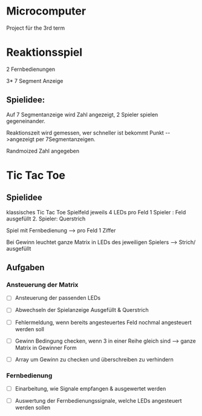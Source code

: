 # Microcomputer
Project für the 3rd term

# Reaktionsspiel

2 Fernbedienungen

3* 7 Segment Anzeige

## Spielidee:

Auf 7 Segmentanzeige wird Zahl angezeigt, 2 Spieler spielen gegeneinander.

Reaktionszeit wird gemessen, wer schneller ist bekommt Punkt -->angezeigt per 7Segmentanzeigen.

Randmoized Zahl angegeben


# Tic Tac Toe

## Spielidee
klassisches Tic Tac Toe 
Spielfeld jeweils 4 LEDs pro Feld
1 Spieler : Feld ausgefüllt
2. Spieler: Querstrich

Spiel mit Fernbedienung --> pro Feld 1 Ziffer

Bei Gewinn leuchtet ganze Matrix in LEDs des jeweiligen Spielers --> Strich/ ausgefüllt

## Aufgaben 

### Ansteuerung der Matrix

- [ ] Ansteuerung der passenden LEDs

- [ ] Abwechseln der Spielanzeige Ausgefüllt & Querstrich

- [ ] Fehlermeldung, wenn bereits angesteuertes Feld nochmal angesteuert werden soll

- [ ] Gewinn Bedingung checken, wenn 3 in einer Reihe gleich sind --> ganze Matrix in Gewinner Form
- [ ] Array um Gewinn zu checken und überschreiben zu verhindern 

### Fernbedienung 

- [ ] Einarbeitung, wie Signale empfangen & ausgewertet werden
- [ ] Auswertung der Fernbedienungssignale, welche LEDs angesteuert werden sollen

